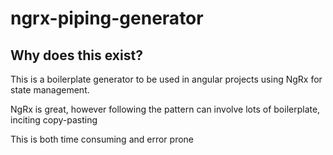 # ngrx-piping-generator
## Why does this exist?
This is a boilerplate generator to be used in angular projects using NgRx for state management.

NgRx is great, however following the pattern can involve lots of boilerplate, inciting copy-pasting

This is both time consuming and error prone
